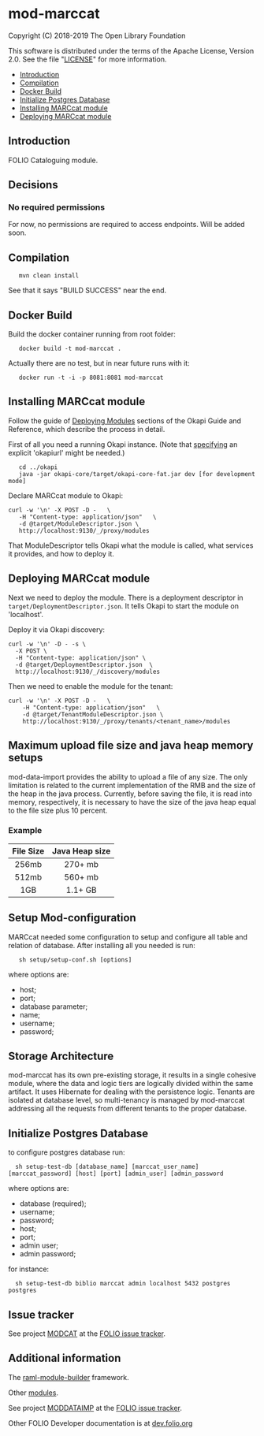 # mod-marccat

Copyright (C) 2018-2019 The Open Library Foundation

This software is distributed under the terms of the Apache License,
Version 2.0. See the file "[LICENSE](LICENSE)" for more information.

* [Introduction](#introduction)
* [Compilation](#compilation)
* [Docker Build](#docker-build)
* [Initialize Postgres Database](#initialize-postgres-database)
* [Installing MARCcat module](#installing-marccat-module)
* [Deploying MARCcat module](#deploying-marccat-module)

## Introduction

FOLIO Cataloguing module.


## Decisions

### No required permissions

For now, no permissions are required to access endpoints. Will be added soon.

## Compilation

```
   mvn clean install
```

See that it says "BUILD SUCCESS" near the end.

## Docker Build

Build the docker container running from root folder:

```
   docker build -t mod-marccat .
```

Actually there are no test, but in near future runs with it:

```
   docker run -t -i -p 8081:8081 mod-marccat
```

## Installing MARCcat module

Follow the guide of
[Deploying Modules](https://github.com/folio-org/okapi/blob/master/doc/guide.md#example-1-deploying-and-using-a-simple-module)
sections of the Okapi Guide and Reference, which describe the process in detail.

First of all you need a running Okapi instance.
(Note that [specifying](../README.md#setting-things-up) an explicit 'okapiurl' might be needed.)

```
   cd ../okapi
   java -jar okapi-core/target/okapi-core-fat.jar dev [for development mode]
```

Declare MARCcat module to Okapi:

```
curl -w '\n' -X POST -D -   \
   -H "Content-type: application/json"   \
   -d @target/ModuleDescriptor.json \
   http://localhost:9130/_/proxy/modules
```

That ModuleDescriptor tells Okapi what the module is called, what services it
provides, and how to deploy it.

## Deploying MARCcat module

Next we need to deploy the module. There is a deployment descriptor in
`target/DeploymentDescriptor.json`. It tells Okapi to start the module on 'localhost'.

Deploy it via Okapi discovery:

```
curl -w '\n' -D - -s \
  -X POST \
  -H "Content-type: application/json" \
  -d @target/DeploymentDescriptor.json  \
  http://localhost:9130/_/discovery/modules
```

Then we need to enable the module for the tenant:

```
curl -w '\n' -X POST -D -   \
    -H "Content-type: application/json"   \
    -d @target/TenantModuleDescriptor.json \
    http://localhost:9130/_/proxy/tenants/<tenant_name>/modules
```
## Maximum upload file size and java heap memory setups
mod-data-import provides the ability to upload a file of any size. The only limitation is related to the current implementation of the RMB and the size of the heap in the java process. Currently, before saving the file, it is read into memory, respectively, it is necessary to have the size of the java heap equal to the file size plus 10 percent.

### Example
| File Size | Java Heap size |
|:---------:|:--------------:|
|   256mb   |     270+ mb    |
|   512mb   |     560+ mb    |
|    1GB    |     1.1+ GB    |

## Setup Mod-configuration
MARCcat needed some configuration to setup and configure all table and relation of database. After installing all you needed is run:

```
   sh setup/setup-conf.sh [options]
```
where options are:
* host;
* port;
* database parameter;
* name;
* username;
* password;


## Storage Architecture
mod-marccat has its own pre-existing storage, it results in a single cohesive module, where the data and logic tiers are logically divided within the same artifact.
It uses Hibernate for dealing with the persistence logic.
Tenants are isolated at database level, so multi-tenancy is managed by mod-marccat addressing all the requests from different tenants to the proper database.
                                                     
## Initialize Postgres Database        

to configure postgres database run:

```
  sh setup-test-db [database_name] [marccat_user_name] [marccat_password] [host] [port] [admin_user] [admin_password
```
where options are:
* database (required);
* username;
* password;
* host;
* port;
* admin user;
* admin password;

for instance:

```
  sh setup-test-db biblio marccat admin localhost 5432 postgres postgres
```


## Issue tracker

See project [MODCAT](https://issues.folio.org/browse/MODCAT)
at the [FOLIO issue tracker](https://dev.folio.org/guidelines/issue-tracker/).

## Additional information

The [raml-module-builder](https://github.com/folio-org/raml-module-builder) framework.

Other [modules](https://dev.folio.org/source-code/#server-side).

See project [MODDATAIMP](https://issues.folio.org/browse/MODDATAIMP) at the [FOLIO issue tracker](https://dev.folio.org/guidelines/issue-tracker).

Other FOLIO Developer documentation is at [dev.folio.org](https://dev.folio.org/)

